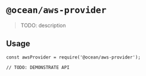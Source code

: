 # `@ocean/aws-provider`

> TODO: description

## Usage

```
const awsProvider = require('@ocean/aws-provider');

// TODO: DEMONSTRATE API
```
